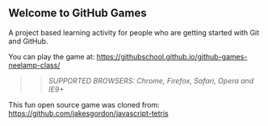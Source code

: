 ## Welcome to GitHub Games

A project based learning activity for people who are getting started with Git and GitHub.

You can play the game at: https://githubschool.github.io/github-games-neelamp-class/

>> _*SUPPORTED BROWSERS*: Chrome, Firefox, Safari, Opera and IE9+_

This fun open source game was cloned from: https://github.com/jakesgordon/javascript-tetris
